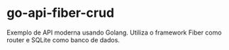 # go-api-fiber-crud
Exemplo de API moderna usando Golang. Utiliza o framework Fiber como router e SQLite como banco de dados.